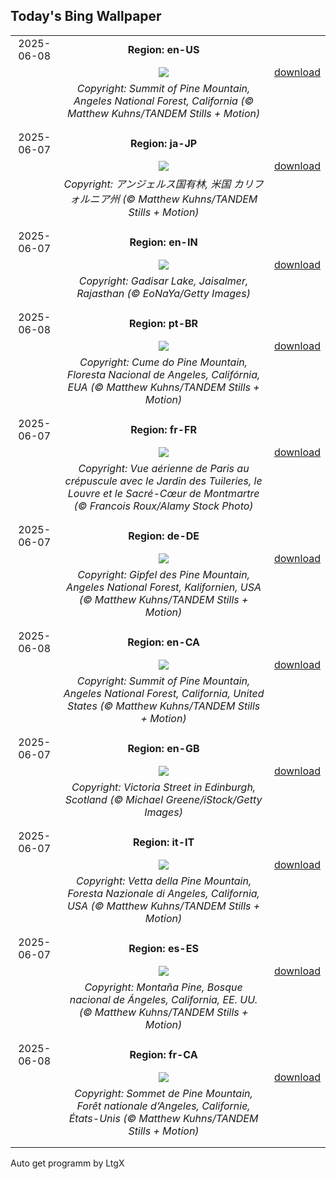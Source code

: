 ## Today's Bing Wallpaper
|      |      |      |
| :----: | :----: | :----: |
|2025-06-08|**Region: en-US**||
||![](https://www.bing.com/th?id=OHR.PacificCrestTrail_EN-US8903844619_UHD.jpg&pid=hp&w=1152&h=648&rs=1&c=4)| [download](https://www.bing.com/th?id=OHR.PacificCrestTrail_EN-US8903844619_UHD.jpg)|
||*Copyright: Summit of Pine Mountain, Angeles National Forest, California (© Matthew Kuhns/TANDEM Stills + Motion)*
||
|||
|2025-06-07|**Region: ja-JP**||
||![](https://www.bing.com/th?id=OHR.PacificCrestTrail_JA-JP5723625676_UHD.jpg&pid=hp&w=1152&h=648&rs=1&c=4)| [download](https://www.bing.com/th?id=OHR.PacificCrestTrail_JA-JP5723625676_UHD.jpg)|
||*Copyright: アンジェルス国有林, 米国 カリフォルニア州 (© Matthew Kuhns/TANDEM Stills + Motion)*
||
|||
|2025-06-07|**Region: en-IN**||
||![](https://www.bing.com/th?id=OHR.GadisarLake_EN-IN3675528422_UHD.jpg&pid=hp&w=1152&h=648&rs=1&c=4)| [download](https://www.bing.com/th?id=OHR.GadisarLake_EN-IN3675528422_UHD.jpg)|
||*Copyright: Gadisar Lake, Jaisalmer, Rajasthan (© EoNaYa/Getty Images)*
||
|||
|2025-06-08|**Region: pt-BR**||
||![](https://www.bing.com/th?id=OHR.PacificCrestTrail_PT-BR2793747825_UHD.jpg&pid=hp&w=1152&h=648&rs=1&c=4)| [download](https://www.bing.com/th?id=OHR.PacificCrestTrail_PT-BR2793747825_UHD.jpg)|
||*Copyright: Cume do Pine Mountain, Floresta Nacional de Angeles, Califórnia, EUA (© Matthew Kuhns/TANDEM Stills + Motion)*
||
|||
|2025-06-07|**Region: fr-FR**||
||![](https://www.bing.com/th?id=OHR.NuitBlancheParis_FR-FR2686890778_UHD.jpg&pid=hp&w=1152&h=648&rs=1&c=4)| [download](https://www.bing.com/th?id=OHR.NuitBlancheParis_FR-FR2686890778_UHD.jpg)|
||*Copyright: Vue aérienne de Paris au crépuscule avec le Jardin des Tuileries, le Louvre et le Sacré-Cœur de Montmartre (© Francois Roux/Alamy Stock Photo)*
||
|||
|2025-06-07|**Region: de-DE**||
||![](https://www.bing.com/th?id=OHR.PacificCrestTrail_DE-DE7215406983_UHD.jpg&pid=hp&w=1152&h=648&rs=1&c=4)| [download](https://www.bing.com/th?id=OHR.PacificCrestTrail_DE-DE7215406983_UHD.jpg)|
||*Copyright: Gipfel des Pine Mountain, Angeles National Forest, Kalifornien, USA (© Matthew Kuhns/TANDEM Stills + Motion)*
||
|||
|2025-06-08|**Region: en-CA**||
||![](https://www.bing.com/th?id=OHR.PacificCrestTrail_EN-CA3756267540_UHD.jpg&pid=hp&w=1152&h=648&rs=1&c=4)| [download](https://www.bing.com/th?id=OHR.PacificCrestTrail_EN-CA3756267540_UHD.jpg)|
||*Copyright: Summit of Pine Mountain, Angeles National Forest, California, United States (© Matthew Kuhns/TANDEM Stills + Motion)*
||
|||
|2025-06-07|**Region: en-GB**||
||![](https://www.bing.com/th?id=OHR.VictoriaStreet2025_EN-GB2065816867_UHD.jpg&pid=hp&w=1152&h=648&rs=1&c=4)| [download](https://www.bing.com/th?id=OHR.VictoriaStreet2025_EN-GB2065816867_UHD.jpg)|
||*Copyright: Victoria Street in Edinburgh, Scotland (© Michael Greene/iStock/Getty Images)*
||
|||
|2025-06-07|**Region: it-IT**||
||![](https://www.bing.com/th?id=OHR.PacificCrestTrail_IT-IT6678210437_UHD.jpg&pid=hp&w=1152&h=648&rs=1&c=4)| [download](https://www.bing.com/th?id=OHR.PacificCrestTrail_IT-IT6678210437_UHD.jpg)|
||*Copyright: Vetta della Pine Mountain, Foresta Nazionale di Angeles, California, USA (© Matthew Kuhns/TANDEM Stills + Motion)*
||
|||
|2025-06-07|**Region: es-ES**||
||![](https://www.bing.com/th?id=OHR.PacificCrestTrail_ES-ES3148246580_UHD.jpg&pid=hp&w=1152&h=648&rs=1&c=4)| [download](https://www.bing.com/th?id=OHR.PacificCrestTrail_ES-ES3148246580_UHD.jpg)|
||*Copyright: Montaña Pine, Bosque nacional de Ángeles, California, EE. UU. (© Matthew Kuhns/TANDEM Stills + Motion)*
||
|||
|2025-06-08|**Region: fr-CA**||
||![](https://www.bing.com/th?id=OHR.PacificCrestTrail_FR-CA6650916972_UHD.jpg&pid=hp&w=1152&h=648&rs=1&c=4)| [download](https://www.bing.com/th?id=OHR.PacificCrestTrail_FR-CA6650916972_UHD.jpg)|
||*Copyright: Sommet de Pine Mountain, Forêt nationale d’Angeles, Californie, États-Unis (© Matthew Kuhns/TANDEM Stills + Motion)*
||
|||

Auto get programm by LtgX
